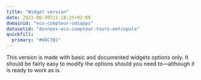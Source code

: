 ```yaml
---
title: "Widget version"
date: 2021-06-30T11:18:25+02:00
domainid: "eco-compteur-odsapps"
datasetid: "donnees-eco-compteur-tours-metropole"
quickfill:
  primary: "#00C7B1"
---
```


This version is made with basic and documented widgets options only. It should be fairly easy to modify the options should you need to—although it is ready to work as is.
